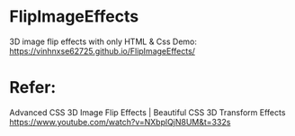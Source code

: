 # FlipImageEffects
3D image flip effects with only HTML & Css
Demo: https://vinhnxse62725.github.io/FlipImageEffects/
# Refer: 
Advanced CSS 3D Image Flip Effects | Beautiful CSS 3D Transform Effects
https://www.youtube.com/watch?v=NXbplQjN8UM&t=332s
